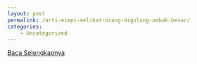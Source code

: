 ```yaml
---
layout: post
permalink: /arti-mimpi-melihat-orang-digulung-ombak-besar/
categories:
    - Uncategorized
---
```


[Baca Selengkapnya](/07)